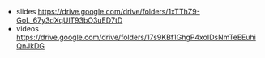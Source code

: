 - slides https://drive.google.com/drive/folders/1xTThZ9-GoL_67y3dXqUlT93bO3uED7tD
- videos https://drive.google.com/drive/folders/17s9KBf1GhgP4xoIDsNmTeEEuhiQnJkDG
